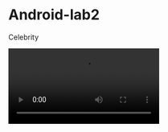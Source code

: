 # Android-lab2
Celebrity

<video src="https://github.com/user-attachments/assets/441821ec-1ac8-4632-8f49-22caaf64b089">
  Your browser does not support the video tag.
</video>



